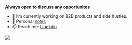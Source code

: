 **Always open to discuss any opportunites**
- 🔭 I’m currently working on B2B products and side hustles. 
- 📔 Personal [notes](http://guillim.github.io/)
- 📫 Reach me: [Linekdin](https://www.linkedin.com/in/guillaumelancrenon/)

<a href="https://github.com/guillim/">
  <img align="center" src="https://github-readme-stats.vercel.app/api/top-langs/?username=guillim&layout=compact&theme=vue&hide_border=true&count_private=true" />
</a>
